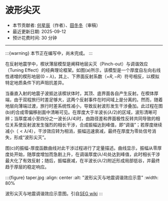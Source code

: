 # 波形尖灭

- 本节贡献者: [何星辰](https://github.com/Chuan1937)（作者）、[田冬冬](https://me.seisman.info/)（审稿）
- 最近更新日期: 2025-09-12
- 预计花费时间: 30 分钟

---


:::{warning}
本节正在编写中，尚未完成。
:::

在反射地震学中，楔状薄层模型是阐释地层尖灭（Pinch-out）与调谐效应（Tuning Effect）的经典理论框架。如图(a)所示，该模型是一个厚度自左向右线性递增的楔形地层($0-\lambda$)，其上、下界面反射系数（$+R,-R$）符号相反，以模拟特定地质条件下的声阻抗差异。

当垂直入射的地震子波抵达该楔状体时，其顶、底界面各自产生反射。在楔体厚端，由于双程旅行时差足够大，这两个反射事件在时间域上是分离的。然而，随着地层向薄端过渡，旅行时差系统性减小，导致反射波形发生干涉叠加。此过程在图(b)的合成零偏移剖面中清晰可见。在厚度大于半波长($λ/2$)的区域，波形清晰可辨；当厚度减小至四分之一波长($λ/4$)时，由路径差和界面极性反转共同导致的相位关系使反射波发生强烈的相长干涉，合成振幅达到峰值，即“调谐”；若厚度继续减小（$<λ/4$），干涉效应转为相消，振幅迅速衰减，最终在厚度为零处信号消失，形成“波形尖灭”。

图(c)的振幅-厚度函数曲线对此干涉过程进行了定量描述。曲线显示，振幅从零厚度处开始，随厚度增加而急剧上升，在调谐厚度($λ/4$)处达到峰值，此时相长干涉最大化了有效反射；随后，振幅衰减，在半波长($λ/2$)附近形成局部低谷，并最终趋于厚层的稳定响应。





:::{figure} taper.jpg
:align: center
:alt: "波形尖灭与地震调谐效应示意"
:width: 80%

波形尖灭与地震调谐效应示意图。引自[SEG wiki](https://wiki.seg.org/wiki/Dictionary:Fig_T-17)
:::

